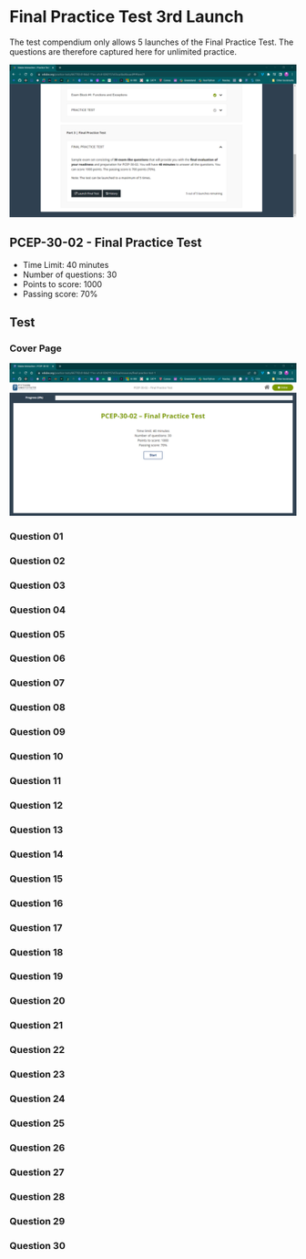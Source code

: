 # Final Practice Test 3rd Launch

The test compendium only allows 5 launches of the Final Practice Test. The questions are therefore captured here for unlimited practice.&#x20;

![](<../../.gitbook/assets/Final Practice Test 1st Launch.png>)

## PCEP-30-02 - Final Practice Test

* Time Limit: 40 minutes&#x20;
* Number of questions: 30
* Points to score: 1000
* Passing score: 70%

## Test

### Cover Page

![](<../../.gitbook/assets/Final Practice Test 1st Launch 00.png>)

### Question 01

### Question 02

### Question 03

### Question 04

### Question 05

### Question 06

### Question 07

### Question 08

### Question 09

### Question 10

### Question 11

### Question 12

### Question 13

### Question 14

### Question 15

### Question 16

### Question 17

### Question 18

### Question 19

### Question 20

### Question 21

### Question 22

### Question 23

### Question 24

### Question 25

### Question 26

### Question 27

### Question 28

### Question 29

### Question 30

